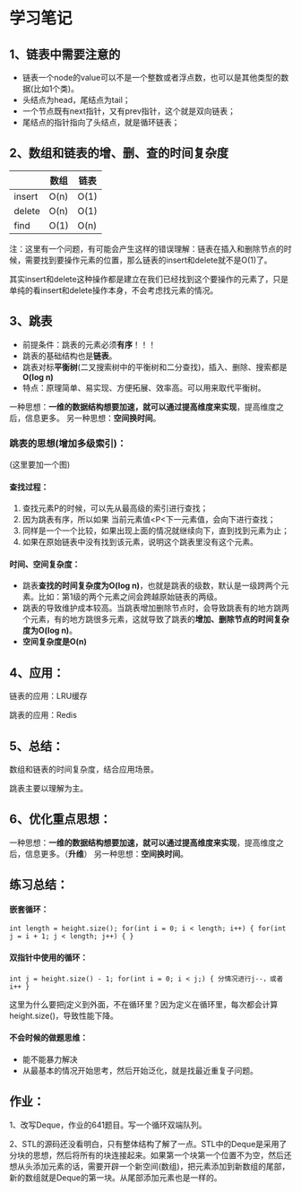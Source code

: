 # 学习笔记

## 1、链表中需要注意的

- 链表一个node的value可以不是一个整数或者浮点数，也可以是其他类型的数据(比如1个类)。
- 头结点为head，尾结点为tail；
- 一个节点既有next指针，又有prev指针，这个就是双向链表；
- 尾结点的指针指向了头结点，就是循环链表；

## 2、数组和链表的增、删、查的时间复杂度

|        | 数组 | 链表 |
| ------ | ---- | ---- |
| insert | O(n) | O(1) |
| delete | O(n) | O(1) |
| find   | O(1) | O(n) |

注：这里有一个问题，有可能会产生这样的错误理解：链表在插入和删除节点的时候，需要找到要操作元素的位置，那么链表的insert和delete就不是O(1)了。

​		其实insert和delete这种操作都是建立在我们已经找到这个要操作的元素了，只是单纯的看insert和delete操作本身，不会考虑找元素的情况。

## 3、跳表

- 前提条件：跳表的元素必须**有序**！！！
- 跳表的基础结构也是**链表**。
- 跳表对标**平衡树**(二叉搜索树中的平衡树和二分查找)，插入、删除、搜索都是**O(log n)**
- 特点：原理简单、易实现、方便拓展、效率高。可以用来取代平衡树。



一种思想：**一维的数据结构想要加速，就可以通过提高维度来实现**，提高维度之后，信息更多。
另一种思想：**空间换时间**。



### 跳表的思想(增加多级索引)：

(这里要加一个图)

#### 查找过程：

1. 查找元素P的时候，可以先从最高级的索引进行查找；
2. 因为跳表有序，所以如果 当前元素值<P<下一元素值，会向下进行查找；
3. 同样是一个一个比较，如果出现上面的情况就继续向下，直到找到元素为止；
4. 如果在原始链表中没有找到该元素，说明这个跳表里没有这个元素。

#### 时间、空间复杂度：

- 跳表**查找的时间复杂度为O(log n)**，也就是跳表的级数，默认是一级跨两个元素。比如：第1级的两个元素之间会跨越原始链表的两级。
- 跳表的导致维护成本较高。当跳表增加删除节点时，会导致跳表有的地方跳两个元素，有的地方跳很多元素，这就导致了跳表的**增加、删除节点的时间复杂度为O(log n)**。
- **空间复杂度是O(n)**

## 4、应用：

链表的应用：LRU缓存

跳表的应用：Redis

## 5、总结：

数组和链表的时间复杂度，结合应用场景。

跳表主要以理解为主。

## 6、优化重点思想：

一种思想：**一维的数据结构想要加速，就可以通过提高维度来实现**，提高维度之后，信息更多。（**升维**）
另一种思想：**空间换时间**。



## 练习总结：

#### 嵌套循环：

`int length = height.size();
for(int i = 0; i < length; i++) {
	for(int j = i + 1; j < length; j++) {
    }`

#### 双指针中使用的循环：

`int j = height.size() - 1;
for(int i = 0; i < j;) {
	分情况进行j--，或者i++
}`

这里为什么要把j定义到外面，不在循环里？因为定义在循环里，每次都会计算height.size()，导致性能下降。

#### 不会时候的做题思维：

- 能不能暴力解决
- 从最基本的情况开始思考，然后开始泛化，就是找最近重复子问题。

## 作业：

1、改写Deque，作业的641题目。写一个循环双端队列。

2、STL的源码还没看明白，只有整体结构了解了一点。STL中的Deque是采用了分块的思想，然后将所有的块连接起来。如果第一个块第一个位置不为空，然后还想从头添加元素的话，需要开辟一个新空间(数组)，把元素添加到新数组的尾部，新的数组就是Deque的第一块。从尾部添加元素也是一样的。